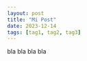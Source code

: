 ```yaml
---
layout: post
title: "Mi Post"
date: 2023-12-14
tags: [tag1, tag2, tag3]
---
```

<p align = "justify">bla bla bla bla</p>

